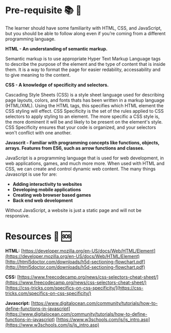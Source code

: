 
# Pre-requisite :books: :beginner:
The learner should have some familiarity with HTML, CSS, and JavaScript, but you should be able to follow along even if you’re coming from a different programming language.

  

 **HTML - An understanding of semantic markup.**
 
 Semantic markup is to use appropriate Hyper Text Markup Language tags  to describe the purpose of the element and the type of content that is inside them. It is a way to format the page for easier redability,  accessability and to give meaning to the content.
 
**CSS - A knowledge of specificity and selectors.**

Cascading Style Sheets (CSS) is a style sheet language used for describing page layouts, colors, and fonts thats has been written in a markup language (HTML/XML).
Using the HTML tags, this specifies which HTML element the CSS styling will effect.
CSS Specificity is the set of the rules applied to CSS selectors to apply styling to an element. The more specific a CSS style is, the more dominent it will be and likely to be present on the element's style.
CSS Specificity ensures that your code is organized, and your selectors won't conflict with one another.

**Javascrit - Familiar with programming concepts like functions, objects, arrays. Features from ES6, such as arrow functions and classes.**

JavaScript is a programming language that is used for web development, in web applications, games, and much more more.
When used with HTML and CSS, we can create and control dynamic web content.
The many things Javascript is use for are:
-   **Adding interactivity to websites**
-   **Developing mobile applications**
-   **Creating web browser based games**
-   **Back end web development**

Without JavaScript, a website is just a static page and will not be responsive.




# Resources :link: :sos:

**HTML:** 
[https://developer.mozilla.org/en-US/docs/Web/HTML/Element](https://developer.mozilla.org/en-US/docs/Web/HTML/Element)
[http://html5doctor.com/downloads/h5d-sectioning-flowchart.pdf](http://html5doctor.com/downloads/h5d-sectioning-flowchart.pdf)

**CSS:** 
[https://www.freecodecamp.org/news/css-selectors-cheat-sheet/](https://www.freecodecamp.org/news/css-selectors-cheat-sheet/)
[https://css-tricks.com/specifics-on-css-specificity/](https://css-tricks.com/specifics-on-css-specificity/)

**Javascript:** [https://www.digitalocean.com/community/tutorials/how-to-define-functions-in-javascript](https://www.digitalocean.com/community/tutorials/how-to-define-functions-in-javascript)
[https://www.w3schools.com/js/js_intro.asp](https://www.w3schools.com/js/js_intro.asp)